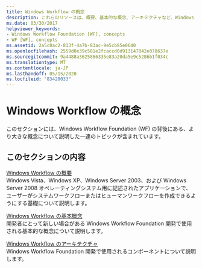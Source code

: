 ```yaml
---
title: Windows Workflow の概念
description: これらのリソースは、概要、基本的な概念、アーキテクチャなど、Windows Workflow Foundation の背後にある大きな概念について説明します。
ms.date: 03/30/2017
helpviewer_keywords:
- Windows Workflow Foundation [WF], concepts
- WF [WF], concepts
ms.assetid: 2a5c0ac2-813f-4a7b-83ac-9e5cb85e0640
ms.openlocfilehash: 2559d0e39c581e2fcaccd0d913147842e078637e
ms.sourcegitcommit: 9a4488a3625866335e83a20da5e9c5286b1f034c
ms.translationtype: MT
ms.contentlocale: ja-JP
ms.lasthandoff: 05/15/2020
ms.locfileid: "83420033"
---
```

# <a name="windows-workflow-conceptual-overview"></a>Windows Workflow の概念
このセクションには、Windows Workflow Foundation (WF) の背後にある、より大きな概念について説明した一連のトピックが含まれています。  
  
## <a name="in-this-section"></a>このセクションの内容  
 [Windows Workflow の概要](overview.md)  
 Windows Vista、Windows XP、Windows Server 2003、および Windows Server 2008 オペレーティングシステム用に記述されたアプリケーションで、ユーザーがシステムワークフローまたはヒューマンワークフローを作成できるようにする基礎について説明します。  
  
 [Windows Workflow の基本概念](fundamental-concepts.md)  
 開発者にとって新しい場合がある Windows Workflow Foundation 開発で使用される基本的な概念について説明します。  
  
 [Windows Workflow のアーキテクチャ](architecture.md)  
 Windows Workflow Foundation 開発で使用されるコンポーネントについて説明します。
